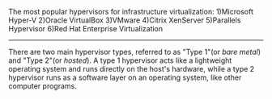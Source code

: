 The most popular hypervisors for infrastructure virtualization:
1)Microsoft Hyper-V
2)Oracle VirtualBox
3)VMware
4)Citrix XenServer
5)Parallels Hypervisor
6)Red Hat Enterprise Virtualization

--------------

There are two main hypervisor types, referred to as "Type 1"(or *bare metal*) and "Type 2"(or *hosted*). A type 1 hypervisor acts like a lightweight operating system and runs directly on the host's hardware, while a type 2 hypervisor runs as a software layer on an operating system, like other computer programs.
